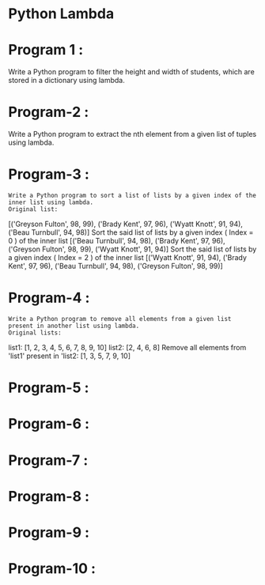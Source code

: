 # Python Lambda

# Program 1 :
   
Write a Python program to filter the height and width of students, which are stored in a dictionary using lambda.

# Program-2 : 
   
Write a Python program to extract the nth element from a given list of tuples using lambda.

# Program-3 :
    Write a Python program to sort a list of lists by a given index of the inner list using lambda.
    Original list:
[('Greyson Fulton', 98, 99), ('Brady Kent', 97, 96), ('Wyatt Knott', 91, 94), ('Beau Turnbull', 94, 98)]
Sort the said list of lists by a given index ( Index = 0 ) of the inner list
[('Beau Turnbull', 94, 98), ('Brady Kent', 97, 96), ('Greyson Fulton', 98, 99), ('Wyatt Knott', 91, 94)]
Sort the said list of lists by a given index ( Index = 2 ) of the inner list
[('Wyatt Knott', 91, 94), ('Brady Kent', 97, 96), ('Beau Turnbull', 94, 98), ('Greyson Fulton', 98, 99)]

# Program-4 :
    Write a Python program to remove all elements from a given list present in another list using lambda.
    Original lists:
list1: [1, 2, 3, 4, 5, 6, 7, 8, 9, 10]
list2: [2, 4, 6, 8]
Remove all elements from 'list1' present in 'list2:
[1, 3, 5, 7, 9, 10]

# Program-5 :
  

# Program-6 : 
  
# Program-7 :
  

# Program-8 :
  
# Program-9 :
  

# Program-10 :
 